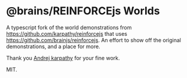 # @brains/REINFORCEjs Worlds

A typescript fork of the world demonstrations from https://github.com/karpathy/reinforcejs that uses https://github.com/brainjs/reinforcejs.
An effort to show off the original demonstrations, and a place for more.

Thank you [Andrej karpathy](https://github.com/karpathy) for your fine work.

MIT.
